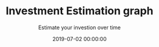 ---
title: 'Investment Estimation graph'
subtitle: 'Estimate your investion over time'
date: 2019-07-02 00:00:00
description: Estimate your investion over time
featured_image: '/images/investment/head.jpg'
---